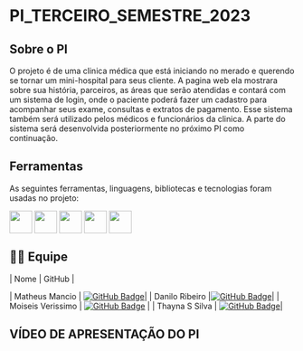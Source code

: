 ﻿# PI_TERCEIRO_SEMESTRE_2023

 
## Sobre o PI

O projeto é de uma clinica médica que está iniciando no merado e querendo se tornar um mini-hospital para seus cliente.
A pagina web ela mostrara sobre sua história, parceiros, as áreas que serão atendidas e contará com um sistema de login, onde
o paciente poderá fazer um cadastro para acompanhar seus exame, consultas e extratos de pagamento. Esse sistema também será utilizado
pelos médicos e funcionários da clinica. A parte do sistema será desenvolvida posteriormente no próximo PI como continuação.

<span id="tecnologias">

## Ferramentas 

As seguintes ferramentas, linguagens, bibliotecas e tecnologias foram usadas no projeto:
 
<img align="center" height="40" width="40" src="https://cdn.jsdelivr.net/gh/devicons/devicon/icons/react/react-original.svg" />
<img align="center" height="40" width="40" src="https://cdn.jsdelivr.net/gh/devicons/devicon/icons/nodejs/nodejs-original.svg" />
<img align="center" height="40" width="40" src="https://cdn.jsdelivr.net/gh/devicons/devicon/icons/express/express-original.svg" />
<img align="center" height="40" width="40" src="https://cdn.jsdelivr.net/gh/devicons/devicon/icons/mongodb/mongodb-original-wordmark.svg" />
<img align="center" height="40" width="40" src="https://cdn.jsdelivr.net/gh/devicons/devicon/icons/git/git-original.svg" />

## 🧑‍💻 Equipe
    
| Nome | GitHub |

| Matheus Mancio | [![GitHub Badge](https://img.shields.io/badge/GitHub-111217?style=flat-square&logo=github&logoColor=white)](https://github.com/mamancio)|
| Danilo Ribeiro |[![GitHub Badge](https://img.shields.io/badge/GitHub-111217?style=flat-square&logo=github&logoColor=white)](https://github.com/dRibSouza)|
| Moiseis Verissimo | [![GitHub Badge](https://img.shields.io/badge/GitHub-111217?style=flat-square&logo=github&logoColor=white)](https://github.com/VerissimoMoises)          |
| Thayna S Silva | [![GitHub Badge](https://img.shields.io/badge/GitHub-111217?style=flat-square&logo=github&logoColor=white)](https://github.com/ThaynaSSilva?tab=repositories)|

<span id="equipe">

## VÍDEO DE APRESENTAÇÃO DO PI
